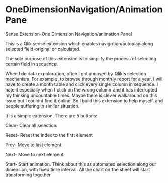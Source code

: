 # OneDimensionNavigation/AnimationPane
Sense Extension-One Dimension Navigation/animation Panel

This is a Qlik sense extension which enables navigation/autoplay along selected field-original or calculated.

The sole purpose of this extension is to simplify the process of selecting certain field in sequence.

When I do data expoloration, often I got annoyed by Qlik's selection mechanism. For example, to browse through monthly report for a year, I will have to create a month table and click every single column in sequence. I hate it especially when I click on the wrong column and it has interrupted my thinking uncountable times. 
Maybe there is clever walkaround on this issue but I couldnt find it online. So I build this extension to help myself, and people suffering in similar situation.

It is a simple extension. There are 5 buttons:

Clear- Clear all selection

Reset- Reset the index to the first element

Prev- Move to last element

Next- Move to next element

Start- Start animation. Think about this as automated selection along our dimension, with fixed time interval. All the chart on the sheet will start transforming together.
